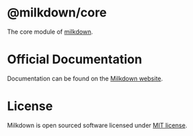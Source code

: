# @milkdown/core

The core module of [milkdown](https://saul-mirone.github.io/milkdown/).

# Official Documentation

Documentation can be found on the [Milkdown website](https://saul-mirone.github.io/milkdown/).

# License

Milkdown is open sourced software licensed under [MIT license](https://github.com/Saul-Mirone/milkdown/blob/main/LICENSE).
